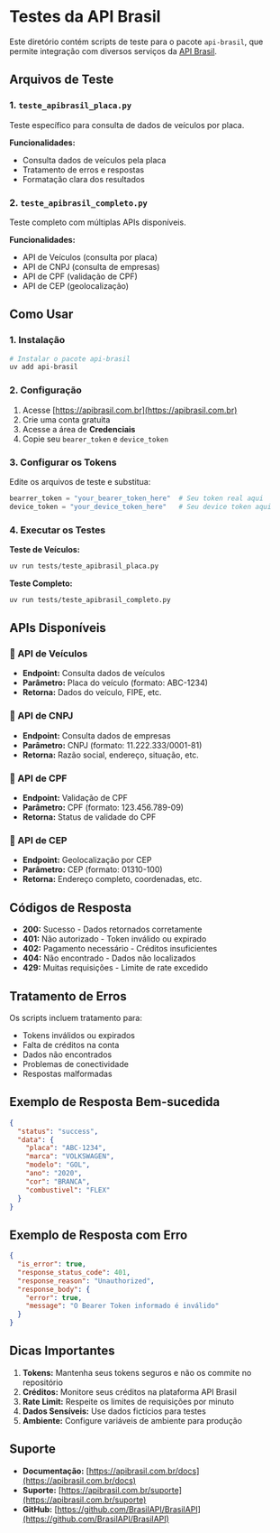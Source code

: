 # Testes da API Brasil

Este diretório contém scripts de teste para o pacote `api-brasil`, que permite integração com diversos serviços da [API Brasil](https://apibrasil.com.br).

## Arquivos de Teste

### 1. `teste_apibrasil_placa.py`
Teste específico para consulta de dados de veículos por placa.

**Funcionalidades:**
- Consulta dados de veículos pela placa
- Tratamento de erros e respostas
- Formatação clara dos resultados

### 2. `teste_apibrasil_completo.py`
Teste completo com múltiplas APIs disponíveis.

**Funcionalidades:**
- API de Veículos (consulta por placa)
- API de CNPJ (consulta de empresas)
- API de CPF (validação de CPF)
- API de CEP (geolocalização)

## Como Usar

### 1. Instalação
```bash
# Instalar o pacote api-brasil
uv add api-brasil
```

### 2. Configuração
1. Acesse [https://apibrasil.com.br](https://apibrasil.com.br)
2. Crie uma conta gratuita
3. Acesse a área de **Credenciais**
4. Copie seu `bearer_token` e `device_token`

### 3. Configurar os Tokens
Edite os arquivos de teste e substitua:
```python
bearrer_token = "your_bearer_token_here"  # Seu token real aqui
device_token = "your_device_token_here"   # Seu device token aqui
```

### 4. Executar os Testes

**Teste de Veículos:**
```bash
uv run tests/teste_apibrasil_placa.py
```

**Teste Completo:**
```bash
uv run tests/teste_apibrasil_completo.py
```

## APIs Disponíveis

### 🚗 API de Veículos
- **Endpoint:** Consulta dados de veículos
- **Parâmetro:** Placa do veículo (formato: ABC-1234)
- **Retorna:** Dados do veículo, FIPE, etc.

### 🏢 API de CNPJ
- **Endpoint:** Consulta dados de empresas
- **Parâmetro:** CNPJ (formato: 11.222.333/0001-81)
- **Retorna:** Razão social, endereço, situação, etc.

### 👤 API de CPF
- **Endpoint:** Validação de CPF
- **Parâmetro:** CPF (formato: 123.456.789-09)
- **Retorna:** Status de validade do CPF

### 📍 API de CEP
- **Endpoint:** Geolocalização por CEP
- **Parâmetro:** CEP (formato: 01310-100)
- **Retorna:** Endereço completo, coordenadas, etc.

## Códigos de Resposta

- **200:** Sucesso - Dados retornados corretamente
- **401:** Não autorizado - Token inválido ou expirado
- **402:** Pagamento necessário - Créditos insuficientes
- **404:** Não encontrado - Dados não localizados
- **429:** Muitas requisições - Limite de rate excedido

## Tratamento de Erros

Os scripts incluem tratamento para:
- Tokens inválidos ou expirados
- Falta de créditos na conta
- Dados não encontrados
- Problemas de conectividade
- Respostas malformadas

## Exemplo de Resposta Bem-sucedida

```json
{
  "status": "success",
  "data": {
    "placa": "ABC-1234",
    "marca": "VOLKSWAGEN",
    "modelo": "GOL",
    "ano": "2020",
    "cor": "BRANCA",
    "combustivel": "FLEX"
  }
}
```

## Exemplo de Resposta com Erro

```json
{
  "is_error": true,
  "response_status_code": 401,
  "response_reason": "Unauthorized",
  "response_body": {
    "error": true,
    "message": "O Bearer Token informado é inválido"
  }
}
```

## Dicas Importantes

1. **Tokens:** Mantenha seus tokens seguros e não os commite no repositório
2. **Créditos:** Monitore seus créditos na plataforma API Brasil
3. **Rate Limit:** Respeite os limites de requisições por minuto
4. **Dados Sensíveis:** Use dados fictícios para testes
5. **Ambiente:** Configure variáveis de ambiente para produção

## Suporte

- **Documentação:** [https://apibrasil.com.br/docs](https://apibrasil.com.br/docs)
- **Suporte:** [https://apibrasil.com.br/suporte](https://apibrasil.com.br/suporte)
- **GitHub:** [https://github.com/BrasilAPI/BrasilAPI](https://github.com/BrasilAPI/BrasilAPI)